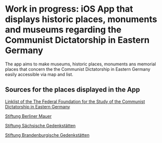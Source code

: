 # Work in progress: iOS App that displays historic places, monuments and museums regarding the Communist Dictatorship in Eastern Germany

The app aims to make museums, historic places, monuments ans memorial places that 
concern the the Communist Dictatorship in Eastern Germany easily accessible via map and list.


## Sources for the places displayed in the App
[Linklist of the The Federal Foundation for the Study of the Communist Dictatorship in Eastern Germany](https://www.bundesstiftung-aufarbeitung.de/de/erinnern/museen-und-gedenkstaetten/linkliste)

[Stiftung Berliner Mauer](https://www.stiftung-berliner-mauer.de)

[Stiftung Sächsische Gedenkstätten](https://www.stsg.de)

[Stiftung Brandenburgische Gedenkstätten](https://www.stiftung-bg.de)

